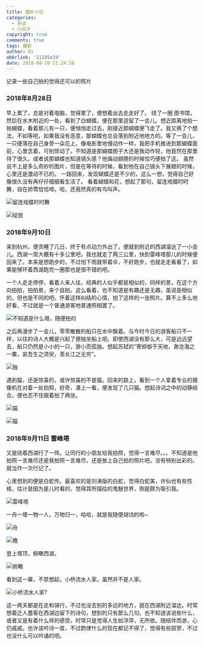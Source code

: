 ```yaml
---
title: 图片小记
categories:
  - 杂谈
  - 小日子
copyright: true
comments: true
tags: 摄影
author: Di
abbrlink: '21185e19'
date: 2018-08-28 21:24:58
---
```

记录一些自己拍的觉得还可以的照片
<!--more-->
### 2018年8月28日

早上累了，总是对着电脑，觉得累了，便想着出去走走好了。
绕了一圈 图书馆，然后在水木附近的一处，看到了白蝴蝶。便在那里逗留了一会儿。想近距离地拍一拍蝴蝶，看着那儿有一只，便悄悄走过去，刚接近那蝴蝶便飞走了。我又换了个想法，不如等吧，如果我没有恶意，那蝴蝶也总会落到附近地地方的。等了一会儿，一只便落在自己身旁一朵花上，像电影里地慢动作一样，我把手机推进到那蝴蝶面前，心里念着，可别惊动了。不知道是那蝴蝶胆子大还是我动作轻，他竟然在那里待了很久。或者说那蝴蝶也知道镜头感？他煽动翅膀的时候恰巧便拍了这。
虽然说不上是多么奇妙的图片，但是在等待的时候，看到他在自己镜头下展翅的时候，心里还是激动不已的。
一路回来，发现蝴蝶还是不少的，这么一想，觉得自己好像很久没有再仔仔细细看生活了。
看着蝴蝶和花，想起了那句，留连戏蝶时时舞，自在娇莺恰恰啼。哈，还竟然真的有鸟叫声。

![留连戏蝶时时舞](http://p15ezcjt2.bkt.clouddn.com/小书匠/1535462848044.png)

![绽放](http://p15ezcjt2.bkt.clouddn.com/小书匠/1535463633938.png)

### 2018年9月10日

来到杭州，便贪睡了几日，终于有点动力外出了。便就到附近的西湖溜达了一小会儿。西湖一周大概有十多公里吧，我也就走了两三公里，快到雷峰塔那儿的时候便回来了。本来是想跑步的，不过怕下雨就带着伞，不好跑步，也就走走看看了，如果能够环着西湖跑完一圈那也是很不错的吧。

一个人走走停停，看着人来人往。经典的人似乎都是相似的，同样的景，在这个方向拍拍，拍拍景，来个自拍。这么看着，也不知道是有趣还是无趣，虽说是相似的，但也是不同的吧。怀着这样纠结的心情，拍了这样的一张照片。算不上多么地好看，不过就是一个普通游客地普通照相罢了。

![不知道是什么塔，随便拍的](http://p15ezcjt2.bkt.clouddn.com/小书匠/1536590329698.png)

之后再漫步了一会儿，零零散散的船只在水中飘着。与今时今日的游客船只不一样，以往的诗人大概是兴起了便独坐船上吧。即使西湖没有那么大，可是远远望去，船只仍然是小小的一只，渺小而孤独。想起苏轼的“寄蜉蝣于天地，渺沧海之一粟，哀吾生之须臾，羡长江之无穷”。

![独](http://p15ezcjt2.bkt.clouddn.com/小书匠/1536590405250.png)

遇到猫，还是惊喜的，或许惊喜的不是猫。回来的路上，看到一个人拿着专业的摄像机在对着一处拍照，好奇，凑上一看，便发现了几只猫。想起诗词之中的动静结合。便也忍不住跟着拍了两张。

![猫](http://p15ezcjt2.bkt.clouddn.com/小书匠/1536590258392.png)


![猫](http://p15ezcjt2.bkt.clouddn.com/小书匠/1536590431795.png)

### 2018年9月11日 雷峰塔

又是绕着西湖行了一阵。让同行的小朋友给我拍照，觉得一言难尽。。。不知道是他拍照一言难尽还是我拍照一言难尽。还是放上自己拍的照片吧。没有特别出彩的。就当作一次行记了。

心里想到的便是白蛇传。最喜欢的是刘涛版的白蛇，觉得白蛇美，许仙也有些性格，估计是因为是儿时看的，觉得其所描绘的鬼魅世界，倒是颇为吸引我。

![雷峰塔](http://p15ezcjt2.bkt.clouddn.com/小书匠/1536668215816.png)

一舟一塔一物一人，万物归一，哈哈，就是我随便胡诌的啦~

![舟](http://p15ezcjt2.bkt.clouddn.com/小书匠/1536668098379.png)

![檐](http://p15ezcjt2.bkt.clouddn.com/小书匠/1536668029284.png)

登上塔顶，俯瞰西湖。

![俯瞰](http://p15ezcjt2.bkt.clouddn.com/小书匠/1536668173361.png)

看到这一幕，不禁想起，小桥流水人家。虽然并不是人家。

![小桥流水人家?](http://p15ezcjt2.bkt.clouddn.com/小书匠/1536668243281.png)

这一两天都是在走和骑行，不过也没去别的多远的地方，就在西湖附近溜达。时常想着迁人墨客在西湖边留下的诗句，想到的只有那么几句。也不知道该说些什么，或者又是有着什么样的感受。时常只是觉得人生如浮萍，无所依。随结伴而游，心仍戚戚。也许该吟诗一首，不过韵律什么的现在都记不得了，觉得有些寂寥，不过也没什么可以吟诵的吧。